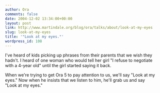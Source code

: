 ```yaml
---
author: Ora
comments: false
date: 2004-12-02 13:34:00+00:00
layout: post
link: http://www.martindale.org/blog/ora/talks/about/look-at-my-eyes
slug: look-at-my-eyes
title: '"Look at my eyes."'
wordpress_id: 108
---
```


I've heard of kids picking up phrases from their parents that we wish they hadn't. I heard of one woman who would tell her girl "I refuse to negotiate with a 4-year old" until the girl started saying it back.
  

  
When we're trying to get Ora 5 to pay attention to us, we'll say "Look at my eyes." Now when he insists that we listen to him, he'll grab us and say "Look at my eyes."
  

